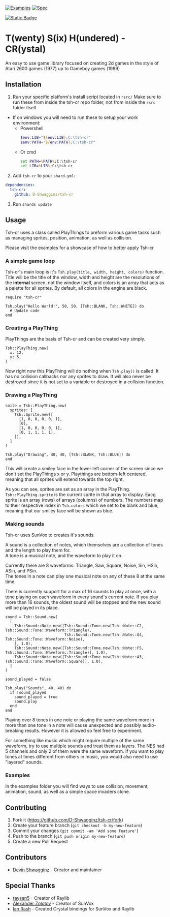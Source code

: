 [![Examples](https://github.com/D-Shwagginz/tsh-cr/actions/workflows/build-examples.yml.yml/badge.svg)](https://github.com/D-Shwagginz/tsh-cr/actions/workflows/build-examples.yml.yml)
[![Spec](https://github.com/D-Shwagginz/tsh-cr/actions/workflows/spec.yml/badge.svg)](https://github.com/D-Shwagginz/tsh-cr/actions/workflows/spec.yml)

[![Static Badge](https://img.shields.io/badge/Check%20The-Docs-blue)](https://d-shwagginz.github.io/tsh-cr/)

# T(wenty) S(ix) H(undered) - CR(ystal)

An easy to use game library focused on creating 2d games
in the style of Atari 2600 games (1977) up to Gameboy games (1989)

## Installation

1. Run your specific platform's install script located in `rsrc/`
   Make sure to run these from inside the tsh-cr repo folder,
   not from inside the `rsrc` folder itself

- If on windows you will need to run these to setup your work environment:
  - Powershell
    ```powershell
    $env:LIB="${env:LIB};C:\tsh-cr"
    $env:PATH="${env:PATH};C:\tsh-cr"
    ```
  - Or cmd
    ```cmd
    set PATH=%PATH%;C:\tsh-cr
    set LIB=%LIB%;C:\tsh-cr
    ```

2. Add `tsh-cr` to your `shard.yml`:
```yml
dependencies:
  tsh-cr:
    github: D-Shwagginz/tsh-cr
```

3. Run `shards update`

## Usage

Tsh-cr uses a class called PlayThings to preform
various game tasks such as managing sprites,
position, animation, as well as collision.

Please visit the examples for a showcase of how to better apply Tsh-cr

### A simple game loop

Tsh-cr's main loop is it's `Tsh.play(title, width, height, colors)` function.<br>
Title will be the title of the window, width and height are the resolutions
of the **internal** screen, not the window itself, and colors is an array
that acts as a palette for all sprites. By default, all colors in the engine are black.

```crystal
require "tsh-cr"

Tsh.play("Hello World!", 50, 50, [Tsh::BLANK, Tsh::WHITE]) do
  # Update code
end
```

### Creating a PlayThing

PlayThings are the basis of Tsh-cr and can be created very simply.

```crystal
Tsh::PlayThing.new(
  x: 12,
  y: 5,
)
```

Now right now this PlayThing will do nothing when `Tsh.play()` is called.
It has no collision callbacks nor any sprites to draw. It will also
never be destroyed since it is not set to a variable or destroyed
in a collision function.<br>

### Drawing a PlayThing

```crystal
smile = Tsh::PlayThing.new(
  sprites: [
    Tsh::Sprite.new([
      [1, 0, 0, 0, 0, 1],
      [0],
      [1, 0, 0, 0, 0, 1],
      [0, 1, 1, 1, 1],
    ]),
  ]
)

Tsh.play("Drawing", 40, 40, [Tsh::BLANK, Tsh::BLUE]) do
end
```

This will create a smiley face in the lower left corner of the
screen since we don't set the PlayThings x or y. Playthings are bottom-left centered,
meaning that all sprites will extend towards the top right.

As you can see, sprites are set as an array in the PlayThing. `Tsh::PlayThing.sprite` is the
current sprite in that array to display. Eacg sprite is an array (rows) of arrays (columns)
of numbers. The numbers map to their respective index in `Tsh.colors` which we set to be blank and blue,
meaning that our smiley face will be shown as blue.

### Making sounds

Tsh-cr uses SunVox to creates it's sounds.

A sound is a collection of notes, which themselves are a collection of tones and the length to play them for.<br>
A tone is a musical note, and the waveform to play it on.

Currently there are 8 waveforms: Triangle, Saw, Square, Noise, Sin, HSin, ASin, and PSin.<br>
The tones in a note can play one musical note on any of these 8 at the same time.

There is currently support for a max of 16 sounds to play at once, with a tone playing on each waveform in
every sound's current note. If you play more than 16 sounds, the oldest sound will be stopped and the new sound
will be played in its place.

```crystal
sound = Tsh::Sound.new(
  [
    Tsh::Sound::Note.new([Tsh::Sound::Tone.new(Tsh::Note::C2, Tsh::Sound::Tone::Waveform::Triangle),
                          Tsh::Sound::Tone.new(Tsh::Note::G4, Tsh::Sound::Tone::Waveform::Noise),
    ], 1.0),
    Tsh::Sound::Note.new([Tsh::Sound::Tone.new(Tsh::Note::F5, Tsh::Sound::Tone::Waveform::Triangle)], 1.0),
    Tsh::Sound::Note.new([Tsh::Sound::Tone.new(Tsh::Note::A3, Tsh::Sound::Tone::Waveform::Square)], 1.0),
  ]
)

sound_played = false

Tsh.play("Sounds", 40, 40) do
  if !sound_played
    sound_played = true
    sound.play
  end
end
```

Playing over 8 tones in one note or playing the same waveform more in more than one tone in a note
will cause unexpected and possibly audio-breaking results. However it is allowed so feel free to experiment.

For something like music which might require multiple of the same waveform, try to use multiple sounds
and treat them as layers. The NES had 5 channels and only 2 of them were the same waveform. If you want
to play tones at times different from others in music, you would also need to use "layered" sounds.

### Examples

In the examples folder you will find ways to use collision, movement,
animation, sound, as well as a simple space invaders clone.

## Contributing

1. Fork it (<https://github.com/D-Shwagginz/tsh-cr/fork>)
2. Create your feature branch (`git checkout -b my-new-feature`)
3. Commit your changes (`git commit -am 'Add some feature'`)
4. Push to the branch (`git push origin my-new-feature`)
5. Create a new Pull Request

## Contributors

- [Devin Shwagginz](https://github.com/D-Shwagginz) - Creator and maintainer

## Special Thanks

- [raysan5](https://github.com/raysan5) - Creator of Raylib
- [Alexander Zolotov](https://warmplace.ru) - Creator of SunVox
- [Ian Rash](https://github.com/sol-vin) - Created Crystal bindings for SunVox and Raylib